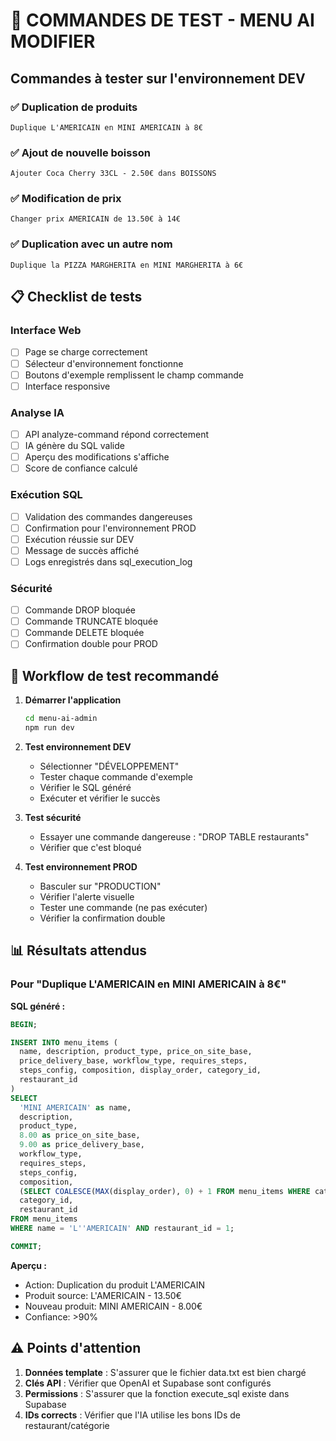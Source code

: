# 🧪 COMMANDES DE TEST - MENU AI MODIFIER

## Commandes à tester sur l'environnement DEV

### ✅ Duplication de produits
```
Duplique L'AMERICAIN en MINI AMERICAIN à 8€
```

### ✅ Ajout de nouvelle boisson
```
Ajouter Coca Cherry 33CL - 2.50€ dans BOISSONS
```

### ✅ Modification de prix
```
Changer prix AMERICAIN de 13.50€ à 14€
```

### ✅ Duplication avec un autre nom
```
Duplique la PIZZA MARGHERITA en MINI MARGHERITA à 6€
```

## 📋 Checklist de tests

### Interface Web
- [ ] Page se charge correctement
- [ ] Sélecteur d'environnement fonctionne
- [ ] Boutons d'exemple remplissent le champ commande
- [ ] Interface responsive

### Analyse IA
- [ ] API analyze-command répond correctement
- [ ] IA génère du SQL valide
- [ ] Aperçu des modifications s'affiche
- [ ] Score de confiance calculé

### Exécution SQL
- [ ] Validation des commandes dangereuses
- [ ] Confirmation pour l'environnement PROD
- [ ] Exécution réussie sur DEV
- [ ] Message de succès affiché
- [ ] Logs enregistrés dans sql_execution_log

### Sécurité
- [ ] Commande DROP bloquée
- [ ] Commande TRUNCATE bloquée
- [ ] Commande DELETE bloquée
- [ ] Confirmation double pour PROD

## 🚀 Workflow de test recommandé

1. **Démarrer l'application**
   ```bash
   cd menu-ai-admin
   npm run dev
   ```

2. **Test environnement DEV**
   - Sélectionner "DÉVELOPPEMENT"
   - Tester chaque commande d'exemple
   - Vérifier le SQL généré
   - Exécuter et vérifier le succès

3. **Test sécurité**
   - Essayer une commande dangereuse : "DROP TABLE restaurants"
   - Vérifier que c'est bloqué

4. **Test environnement PROD**
   - Basculer sur "PRODUCTION"
   - Vérifier l'alerte visuelle
   - Tester une commande (ne pas exécuter)
   - Vérifier la confirmation double

## 📊 Résultats attendus

### Pour "Duplique L'AMERICAIN en MINI AMERICAIN à 8€"

**SQL généré :**
```sql
BEGIN;

INSERT INTO menu_items (
  name, description, product_type, price_on_site_base,
  price_delivery_base, workflow_type, requires_steps,
  steps_config, composition, display_order, category_id,
  restaurant_id
)
SELECT
  'MINI AMERICAIN' as name,
  description,
  product_type,
  8.00 as price_on_site_base,
  9.00 as price_delivery_base,
  workflow_type,
  requires_steps,
  steps_config,
  composition,
  (SELECT COALESCE(MAX(display_order), 0) + 1 FROM menu_items WHERE category_id = 1) as display_order,
  category_id,
  restaurant_id
FROM menu_items
WHERE name = 'L''AMERICAIN' AND restaurant_id = 1;

COMMIT;
```

**Aperçu :**
- Action: Duplication du produit L'AMERICAIN
- Produit source: L'AMERICAIN - 13.50€
- Nouveau produit: MINI AMERICAIN - 8.00€
- Confiance: >90%

## ⚠️ Points d'attention

1. **Données template** : S'assurer que le fichier data.txt est bien chargé
2. **Clés API** : Vérifier que OpenAI et Supabase sont configurés
3. **Permissions** : S'assurer que la fonction execute_sql existe dans Supabase
4. **IDs corrects** : Vérifier que l'IA utilise les bons IDs de restaurant/catégorie